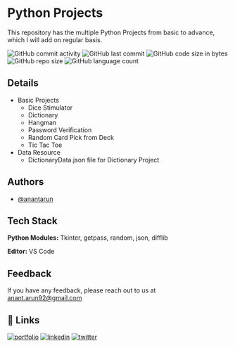 
# Python Projects

This repository has the multiple Python Projects from basic to advance, which I will add on regular basis.

<img alt="GitHub commit activity" src="https://img.shields.io/github/commit-activity/m/RawRapter/Python-Projects"> <img alt="GitHub last commit" src="https://img.shields.io/github/last-commit/RawRapter/Python-Projects">
<img alt="GitHub code size in bytes" src="https://img.shields.io/github/languages/code-size/RawRapter/Python-Projects">
<img alt="GitHub repo size" src="https://img.shields.io/github/repo-size/RawRapter/Python-Projects">
<img alt="GitHub language count" src="https://img.shields.io/github/languages/count/RawRapter/Python-Projects">

## Details

- Basic Projects
    - Dice Stimulator
    - Dictionary
    - Hangman
    - Password Verification
    - Random Card Pick from Deck
    - Tic Tac Toe
- Data Resource
    - DictionaryData.json file for Dictionary Project

  
## Authors

- [@anantarun](https://github.com/RawRapter)

  
## Tech Stack

**Python Modules:** Tkinter, getpass, random, json, difflib

**Editor:** VS Code

  
## Feedback

If you have any feedback, please reach out to us at anant.arun92@gmail.com

  

## 🔗 Links
[![portfolio](https://img.shields.io/badge/my_portfolio-000?style=for-the-badge&logo=ko-fi&logoColor=white)](https://rawrapter.github.io/portfolio/)
[![linkedin](https://img.shields.io/badge/linkedin-0A66C2?style=for-the-badge&logo=linkedin&logoColor=white)](https://www.linkedin.com/in/anantarun/)
[![twitter](https://img.shields.io/badge/twitter-1DA1F2?style=for-the-badge&logo=twitter&logoColor=white)](https://twitter.com/AnantArun4)